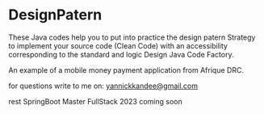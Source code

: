 # DesignPatern

These Java codes help you to put into practice the design patern Strategy to implement your source code (Clean Code) with an accessibility corresponding to the standard and logic Design Java Code Factory.

An example of a mobile money payment application from Afrique DRC.

for questions write to me on:
yannickkandee@gmail.com

rest SpringBoot Master FullStack 2023 coming soon
